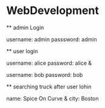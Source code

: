 # WebDevelopment

** admin Login

username: admin passsword: admin


** user login

username: alice password: alice     &  

username: bob password: bob



** searching truck after user lohin


name: Spice On Curve    &
city: Boston
